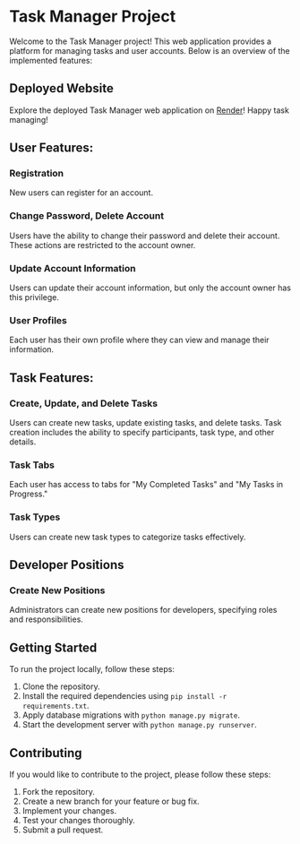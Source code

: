 # Task Manager Project

Welcome to the Task Manager project! This web application provides a platform for managing tasks and user accounts. Below is an overview of the implemented features:

## Deployed Website
Explore the deployed Task Manager web application on [Render](https://it-task-manager-5z1u.onrender.com/)! Happy task managing!

## User Features:

### Registration
New users can register for an account.

### Change Password, Delete Account
Users have the ability to change their password and delete their account. These actions are restricted to the account owner.

### Update Account Information
Users can update their account information, but only the account owner has this privilege.

### User Profiles
Each user has their own profile where they can view and manage their information.

## Task Features:

### Create, Update, and Delete Tasks
Users can create new tasks, update existing tasks, and delete tasks. Task creation includes the ability to specify participants, task type, and other details.

### Task Tabs
Each user has access to tabs for "My Completed Tasks" and "My Tasks in Progress."

### Task Types
Users can create new task types to categorize tasks effectively.

## Developer Positions

### Create New Positions
Administrators can create new positions for developers, specifying roles and responsibilities.

## Getting Started

To run the project locally, follow these steps:

1. Clone the repository.
2. Install the required dependencies using `pip install -r requirements.txt`.
3. Apply database migrations with `python manage.py migrate`.
4. Start the development server with `python manage.py runserver`.

## Contributing

If you would like to contribute to the project, please follow these steps:

1. Fork the repository.
2. Create a new branch for your feature or bug fix.
3. Implement your changes.
4. Test your changes thoroughly.
5. Submit a pull request.
